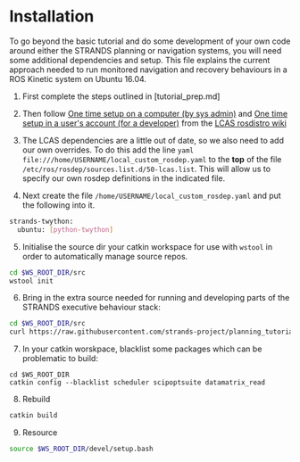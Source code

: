 # Installation

To go beyond the basic tutorial and do some development of your own code around either the STRANDS planning or navigation systems, you will need some additional dependencies and setup. This file explains the current approach needed to run monitored navigation and recovery behaviours in a ROS Kinetic system on Ubuntu 16.04.

1. First complete the steps outlined in [tutorial_prep.md]

2. Then follow [One time setup on a computer (by sys admin)](https://github.com/LCAS/rosdistro/wiki#one-time-setup-on-a-computer-by-sys-admin) and [
One time setup in a user's account (for a developer)](https://github.com/LCAS/rosdistro/wiki#one-time-setup-in-a-users-account-for-a-developer) from the [LCAS rosdistro wiki](https://github.com/LCAS/rosdistro/wiki)

3. The LCAS dependencies are a little out of date, so we also need to add our own overrides. To do this add the line `yaml file:///home/USERNAME/local_custom_rosdep.yaml` to the **top** of the file `/etc/ros/rosdep/sources.list.d/50-lcas.list`. This will allow us to specify our own rosdep definitions in the indicated file.

4. Next create the file `/home/USERNAME/local_custom_rosdep.yaml` and put the following into it.
```bash
strands-twython:
  ubuntu: [python-twython]
```

5. Initialise the source dir your catkin workspace for use with `wstool` in order to automatically manage source repos.
```bash
cd $WS_ROOT_DIR/src
wstool init
```

6. Bring in the extra source needed for running and developing parts of the STRANDS executive behaviour stack:
```bash
cd $WS_ROOT_DIR/src
curl https://raw.githubusercontent.com/strands-project/planning_tutorial/ori/config/tut_dev.rosinstall | wstool merge -k -y -
```

7. In your catkin worskpace, blacklist some packages which can be problematic to build:
```
cd $WS_ROOT_DIR
catkin config --blacklist scheduler scipoptsuite datamatrix_read
```

8. Rebuild 
```bash
catkin build
```

9. Resource
```bash
source $WS_ROOT_DIR/devel/setup.bash
```


